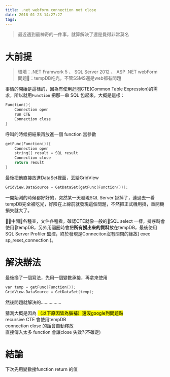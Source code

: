 ```yaml
---
title: .net webform connection not close
date: 2018-01-23 14:27:27
tags:
---
```


>最近遇到最神奇的一件事，就算解決了還是覺得非常莫名  

# 大前提
>環境：.NET Framwork 5 、 SQL Server 2012 、 ASP .NET webForm  
>問題：tempDB吃光，不管SSMS還是web都有問題

事情的開始是這樣的，因為有使用迴圈CTE(Common Table Expression)的需求，所以就用`Function` 把那一串 SQL 包起來，大概是這樣：

``` C
Function(){
    Connection open
    run CTE
    Connection close
}
```

呼叫的時候把結果再放進一個 function 當參數

``` C 
getFunc(Function()){
    Connection open
    string[] result = SQL result
    Connection close
    return result
}

```
最後把他直接放進DataSet裡面，丟給GridView

``` C
GridView.DataSource = GetDataSet(getFunc(Function()));
```

一開始測的時候都好好的，突然某一天發現SQL Server 掛掉了，連過去一看tempDB完全被吃光，好險在上線前就發現這個問題，不然把正式機用掛，重開機損失就大了。

中間各種查，文件各種看，確認CTE就像一般的SQL select 一樣，排序時會使用tempDB，另外用迴圈時會把**所有撈出來的資料**放在tempDB，最後使用 SQL Server Profiler 監控，終於發現是Conneciton沒有關閉的緣故( exec sp_reset_connection )。  

# 解決辦法

最後換了一個寫法，先用一個變數承接，再拿來使用
``` C 
var temp = getFunc(Function());
GridView.DataSource = GetDataSet(temp);

```
然後問題就解決的................

猜測大概是因為
<mark>（以下原因皆為腦補）還沒google到問題點</mark>  
recursive CTE 會使用tempDB  
connection close 的話會自動釋放  
直接傳入太多 function 會讓close 失效?(不確定)  

# 結論
下次先用變數接function return 的值

